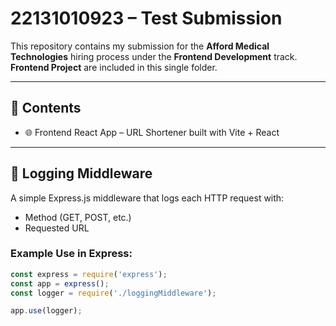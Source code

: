 # 22131010923 – Test Submission

This repository contains my submission for the **Afford Medical Technologies** hiring process under the **Frontend Development** track.  
 **Frontend Project** are included in this single folder.

---

## 📁 Contents

- 🌐 Frontend React App – URL Shortener built with Vite + React

---

## 🔹 Logging Middleware

A simple Express.js middleware that logs each HTTP request with:
- Method (GET, POST, etc.)
- Requested URL

### Example Use in Express:
```js
const express = require('express');
const app = express();
const logger = require('./loggingMiddleware');

app.use(logger);
